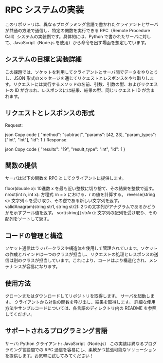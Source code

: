 # RPC システムの実装
このリポジトリは、異なるプログラミング言語で書かれたクライアントとサーバが共通の方法で通信し、特定の関数を実行できる RPC（Remote Procedure Call）システムの実装例です。具体的には、Python で書かれたサーバに対して、JavaScript（Node.js を使用）から命令を出す場面を想定しています。

## システムの目標と実装詳細
この課題では、ソケットを利用してクライアントとサーバ間でデータをやりとりし、JSON 形式のメッセージを通じてリクエストとレスポンスをやり取りします。リクエストには実行するメソッドの名前、引数、引数の型、およびリクエストの ID が含まれ、レスポンスには結果、結果の型、同じリクエスト ID が含まれます。

## リクエストとレスポンスの形式
Request:

json
Copy code
{
   "method": "subtract", 
   "params": [42, 23], 
   "param_types": ["int", "int"],
   "id": 1
}
Response:

json
Copy code
{
   "results": "19",
   "result_type": "int",
   "id": 1
}

## 関数の提供
サーバは以下の関数を RPC としてクライアントに提供します。

floor(double x): 10進数 x を最も近い整数に切り捨て、その結果を整数で返す。
nroot(int n, int x): 方程式 rn = x における、r の値を計算する。
reverse(string s): 文字列 s を受け取り、その逆である新しい文字列を返す。
validAnagram(string str1, string str2): 2つの文字列がアナグラムであるかどうかを示すブール値を返す。
sort(string[] strArr): 文字列の配列を受け取り、その配列をソートして返す。

## コードの管理と構造
ソケット通信はラッパークラスや構造体を使用して管理されています。ソケットの作成とバインドは一つのクラスが担当し、リクエストの処理とレスポンスの送信は別のクラスが担当しています。これにより、コードはより構造化され、メンテナンスが容易になります。

## 使用方法
クローンまたはダウンロードしてリポジトリを取得します。
サーバを起動します。
クライアントから対象の関数を呼び出し、結果を取得します。
詳細な使用方法やサンプルコードについては、各言語のディレクトリ内の README を参照してください。

## サポートされるプログラミング言語
サーバ: Python
クライアント: JavaScript（Node.js）
この実装は異なるプログラミング言語間での RPC 通信を容易にし、柔軟かつ拡張可能なソリューションを提供します。お気軽に試してみてください！
